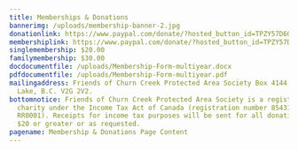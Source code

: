 ```yaml
---
title: Memberships & Donations
bannerimg: /uploads/membership-banner-2.jpg
donationlink: https://www.paypal.com/donate/?hosted_button_id=TPZY57D6QDBXY
membershiplink: https://www.paypal.com/donate/?hosted_button_id=TPZY57D6QDBXY
singlemembership: $20.00
familymembership: $30.00
docdocumentfile: /uploads/Membership-Form-multiyear.docx
pdfdocumentfile: /uploads/Membership-Form-multiyear.pdf
mailingaddress: Friends of Churn Creek Protected Area Society Box 4144, Williams
  Lake, B.C. V2G 2V2.
bottomnotice: Friends of Churn Creek Protected Area Society is a registered
  charity under the Income Tax Act of Canada (registration number 85431 1453
  RR0001). Receipts for income tax purposes will be sent for all donations of
  $20 or greater or as requested.
pagename: Membership & Donations Page Content
---
```

